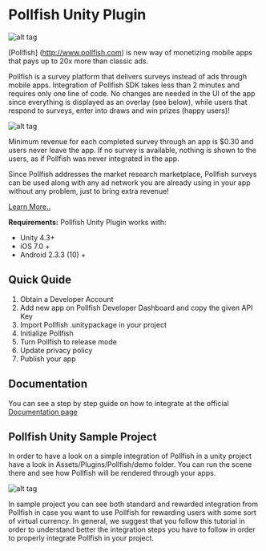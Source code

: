 # Pollfish Unity Plugin

![alt tag](https://www.pollfish.com/img/logoHome.png)

[Pollfish] (http://www.pollfish.com) is new way of monetizing mobile apps that pays up to 20x more than classic ads. 

Pollfish is a survey platform that delivers surveys instead of ads through mobile apps. Integration of Pollfish SDK takes less than 2 minutes and requires only one line of code. No changes are needed in the UI of the app since everything is displayed as an overlay (see below), while users that respond to surveys, enter into draws and win prizes (happy users)! 

![alt tag](https://storage.googleapis.com/pollfish_production/multimedia/basic_survey.gif)

Minimum revenue for each completed survey through an app is $0.30 and users never leave the app. If no survey is available, nothing is shown to the users, as if Pollfish was never integrated in the app. 

Since Pollfish addresses the market research marketplace, Pollfish surveys can be used along with any ad network you are already using in your app without any problem, just to bring extra revenue! 

[Learn More..](https://www.pollfish.com/publisher/)

**Requirements:** Pollfish Unity Plugin works with:

* Unity 4.3+
* iOS 7.0 +
* Android 2.3.3 (10) +


## Quick Quide

1. Obtain a Developer Account
2. Add new app on Pollfish Developer Dashboard and copy the given API Key
3. Import Pollfish .unitypackage in your project
4. Initialize Pollfish
5. Turn Pollfish to release mode
6. Update privacy policy
7. Publish your app

## Documentation

You can see a step by step guide on how to integrate at the official [Documentation page](https://www.pollfish.com/docs/unity)

## Pollfish Unity Sample Project

In order to have a look on a simple integration of Pollfish in a unity project have a look in Assets/Plugins/Pollfish/demo folder. You can run the scene there and see how Pollfish will be rendered through your apps.

![alt tag](https://storage.googleapis.com/pollfish-images/rewarded.gif)

In sample project you can see both standard and rewarded integration from Pollfish in case you want to use Pollfish for rewarding users with some sort of virtual currency. In general, we suggest that you follow this tutorial in order to understand better the integration steps you have to follow in order to properly integrate Pollfish in your project.
